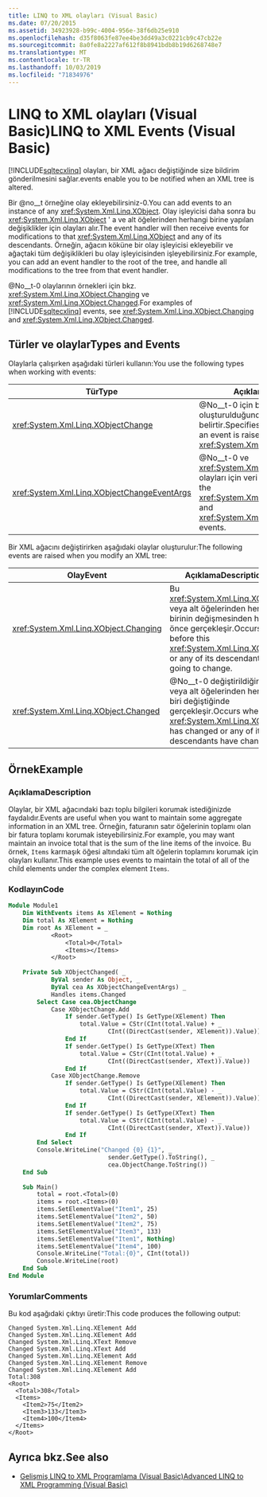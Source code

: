```yaml
---
title: LINQ to XML olayları (Visual Basic)
ms.date: 07/20/2015
ms.assetid: 34923928-b99c-4004-956e-38f6db25e910
ms.openlocfilehash: d35f8063fe87ee4be3dd49a3c0221cb9c47cb22e
ms.sourcegitcommit: 8a0fe8a2227af612f8b8941bdb8b19d6268748e7
ms.translationtype: MT
ms.contentlocale: tr-TR
ms.lasthandoff: 10/03/2019
ms.locfileid: "71834976"
---
```

# <a name="linq-to-xml-events-visual-basic"></a><span data-ttu-id="6a113-102">LINQ to XML olayları (Visual Basic)</span><span class="sxs-lookup"><span data-stu-id="6a113-102">LINQ to XML Events (Visual Basic)</span></span>
[!INCLUDE[sqltecxlinq](~/includes/sqltecxlinq-md.md)] <span data-ttu-id="6a113-103">olayları, bir XML ağacı değiştiğinde size bildirim gönderilmesini sağlar.</span><span class="sxs-lookup"><span data-stu-id="6a113-103">events enable you to be notified when an XML tree is altered.</span></span>  
  
 <span data-ttu-id="6a113-104">Bir @no__t örneğine olay ekleyebilirsiniz-0.</span><span class="sxs-lookup"><span data-stu-id="6a113-104">You can add events to an instance of any <xref:System.Xml.Linq.XObject>.</span></span> <span data-ttu-id="6a113-105">Olay işleyicisi daha sonra bu <xref:System.Xml.Linq.XObject> ' a ve alt öğelerinden herhangi birine yapılan değişiklikler için olayları alır.</span><span class="sxs-lookup"><span data-stu-id="6a113-105">The event handler will then receive events for modifications to that <xref:System.Xml.Linq.XObject> and any of its descendants.</span></span> <span data-ttu-id="6a113-106">Örneğin, ağacın köküne bir olay işleyicisi ekleyebilir ve ağaçtaki tüm değişiklikleri bu olay işleyicisinden işleyebilirsiniz.</span><span class="sxs-lookup"><span data-stu-id="6a113-106">For example, you can add an event handler to the root of the tree, and handle all modifications to the tree from that event handler.</span></span>  
  
 <span data-ttu-id="6a113-107">@No__t-0 olaylarının örnekleri için bkz. <xref:System.Xml.Linq.XObject.Changing> ve <xref:System.Xml.Linq.XObject.Changed>.</span><span class="sxs-lookup"><span data-stu-id="6a113-107">For examples of [!INCLUDE[sqltecxlinq](~/includes/sqltecxlinq-md.md)] events, see <xref:System.Xml.Linq.XObject.Changing> and <xref:System.Xml.Linq.XObject.Changed>.</span></span>  
  
## <a name="types-and-events"></a><span data-ttu-id="6a113-108">Türler ve olaylar</span><span class="sxs-lookup"><span data-stu-id="6a113-108">Types and Events</span></span>  
 <span data-ttu-id="6a113-109">Olaylarla çalışırken aşağıdaki türleri kullanın:</span><span class="sxs-lookup"><span data-stu-id="6a113-109">You use the following types when working with events:</span></span>  
  
|<span data-ttu-id="6a113-110">Tür</span><span class="sxs-lookup"><span data-stu-id="6a113-110">Type</span></span>|<span data-ttu-id="6a113-111">Açıklama</span><span class="sxs-lookup"><span data-stu-id="6a113-111">Description</span></span>|  
|----------|-----------------|  
|<xref:System.Xml.Linq.XObjectChange>|<span data-ttu-id="6a113-112">@No__t-0 için bir olay oluşturulduğunda olay türünü belirtir.</span><span class="sxs-lookup"><span data-stu-id="6a113-112">Specifies the event type when an event is raised for an <xref:System.Xml.Linq.XObject>.</span></span>|  
|<xref:System.Xml.Linq.XObjectChangeEventArgs>|<span data-ttu-id="6a113-113">@No__t-0 ve <xref:System.Xml.Linq.XObject.Changed> olayları için veri sağlar.</span><span class="sxs-lookup"><span data-stu-id="6a113-113">Provides data for the <xref:System.Xml.Linq.XObject.Changing> and <xref:System.Xml.Linq.XObject.Changed> events.</span></span>|  
  
 <span data-ttu-id="6a113-114">Bir XML ağacını değiştirirken aşağıdaki olaylar oluşturulur:</span><span class="sxs-lookup"><span data-stu-id="6a113-114">The following events are raised when you modify an XML tree:</span></span>  
  
|<span data-ttu-id="6a113-115">Olay</span><span class="sxs-lookup"><span data-stu-id="6a113-115">Event</span></span>|<span data-ttu-id="6a113-116">Açıklama</span><span class="sxs-lookup"><span data-stu-id="6a113-116">Description</span></span>|  
|-----------|-----------------|  
|<xref:System.Xml.Linq.XObject.Changing>|<span data-ttu-id="6a113-117">Bu <xref:System.Xml.Linq.XObject> veya alt öğelerinden herhangi birinin değişmesinden hemen önce gerçekleşir.</span><span class="sxs-lookup"><span data-stu-id="6a113-117">Occurs just before this <xref:System.Xml.Linq.XObject> or any of its descendants is going to change.</span></span>|  
|<xref:System.Xml.Linq.XObject.Changed>|<span data-ttu-id="6a113-118">@No__t-0 değiştirildiğinde veya alt öğelerinden herhangi biri değiştiğinde gerçekleşir.</span><span class="sxs-lookup"><span data-stu-id="6a113-118">Occurs when an <xref:System.Xml.Linq.XObject> has changed or any of its descendants have changed.</span></span>|  
  
## <a name="example"></a><span data-ttu-id="6a113-119">Örnek</span><span class="sxs-lookup"><span data-stu-id="6a113-119">Example</span></span>  
  
### <a name="description"></a><span data-ttu-id="6a113-120">Açıklama</span><span class="sxs-lookup"><span data-stu-id="6a113-120">Description</span></span>  
 <span data-ttu-id="6a113-121">Olaylar, bir XML ağacındaki bazı toplu bilgileri korumak istediğinizde faydalıdır.</span><span class="sxs-lookup"><span data-stu-id="6a113-121">Events are useful when you want to maintain some aggregate information in an XML tree.</span></span> <span data-ttu-id="6a113-122">Örneğin, faturanın satır öğelerinin toplamı olan bir fatura toplamı korumak isteyebilirsiniz.</span><span class="sxs-lookup"><span data-stu-id="6a113-122">For example, you may want maintain an invoice total that is the sum of the line items of the invoice.</span></span> <span data-ttu-id="6a113-123">Bu örnek, `Items` karmaşık öğesi altındaki tüm alt öğelerin toplamını korumak için olayları kullanır.</span><span class="sxs-lookup"><span data-stu-id="6a113-123">This example uses events to maintain the total of all of the child elements under the complex element `Items`.</span></span>  
  
### <a name="code"></a><span data-ttu-id="6a113-124">Kodlayın</span><span class="sxs-lookup"><span data-stu-id="6a113-124">Code</span></span>  
  
```vb  
Module Module1  
    Dim WithEvents items As XElement = Nothing  
    Dim total As XElement = Nothing  
    Dim root As XElement = _  
            <Root>  
                <Total>0</Total>  
                <Items></Items>  
            </Root>  
  
    Private Sub XObjectChanged( _  
            ByVal sender As Object, _  
            ByVal cea As XObjectChangeEventArgs) _  
            Handles items.Changed  
        Select Case cea.ObjectChange  
            Case XObjectChange.Add  
                If sender.GetType() Is GetType(XElement) Then  
                    total.Value = CStr(CInt(total.Value) + _  
                            CInt((DirectCast(sender, XElement)).Value))  
                End If  
                If sender.GetType() Is GetType(XText) Then  
                    total.Value = CStr(CInt(total.Value) + _  
                            CInt((DirectCast(sender, XText)).Value))  
                End If  
            Case XObjectChange.Remove  
                If sender.GetType() Is GetType(XElement) Then  
                    total.Value = CStr(CInt(total.Value) - _  
                            CInt((DirectCast(sender, XElement)).Value))  
                End If  
                If sender.GetType() Is GetType(XText) Then  
                    total.Value = CStr(CInt(total.Value) - _  
                            CInt((DirectCast(sender, XText)).Value))  
                End If  
        End Select  
        Console.WriteLine("Changed {0} {1}", _  
                            sender.GetType().ToString(), _  
                            cea.ObjectChange.ToString())  
    End Sub  
  
    Sub Main()  
        total = root.<Total>(0)  
        items = root.<Items>(0)  
        items.SetElementValue("Item1", 25)  
        items.SetElementValue("Item2", 50)  
        items.SetElementValue("Item2", 75)  
        items.SetElementValue("Item3", 133)  
        items.SetElementValue("Item1", Nothing)  
        items.SetElementValue("Item4", 100)  
        Console.WriteLine("Total:{0}", CInt(total))  
        Console.WriteLine(root)  
    End Sub  
End Module  
```  
  
### <a name="comments"></a><span data-ttu-id="6a113-125">Yorumlar</span><span class="sxs-lookup"><span data-stu-id="6a113-125">Comments</span></span>  
 <span data-ttu-id="6a113-126">Bu kod aşağıdaki çıktıyı üretir:</span><span class="sxs-lookup"><span data-stu-id="6a113-126">This code produces the following output:</span></span>  
  
```console  
Changed System.Xml.Linq.XElement Add  
Changed System.Xml.Linq.XElement Add  
Changed System.Xml.Linq.XText Remove  
Changed System.Xml.Linq.XText Add  
Changed System.Xml.Linq.XElement Add  
Changed System.Xml.Linq.XElement Remove  
Changed System.Xml.Linq.XElement Add  
Total:308  
<Root>  
  <Total>308</Total>  
  <Items>  
    <Item2>75</Item2>  
    <Item3>133</Item3>  
    <Item4>100</Item4>  
  </Items>  
</Root>  
```  
  
## <a name="see-also"></a><span data-ttu-id="6a113-127">Ayrıca bkz.</span><span class="sxs-lookup"><span data-stu-id="6a113-127">See also</span></span>

- [<span data-ttu-id="6a113-128">Gelişmiş LINQ to XML Programlama (Visual Basic)</span><span class="sxs-lookup"><span data-stu-id="6a113-128">Advanced LINQ to XML Programming (Visual Basic)</span></span>](../../../../visual-basic/programming-guide/concepts/linq/advanced-linq-to-xml-programming.md)
